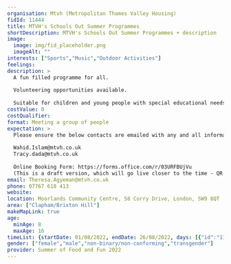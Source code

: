 ```yaml
---
organisation: Mtvh (Metropolitan Thames Valley Housing)
fidId: 11444
title: MTVH's Schools Out Summer Programmes
shortDescription: MTVH's Schools Out Summer Programmes + description
image:
  image: img/fid_placeholder.png
  imageAlt: ""
interests: ["Sports","Music","Outdoor Activities"]
feelings:
description: >
  A fun filled programme for all. 
  
  Volunteering opportunities available.
  
  Suitable for children and young people with special educational needs and disabilities
costValue: 0
costQualifier: 
format: Meeting a group of people
expectation: >
  Please ensure the below contacts are emailed with any and all information regarding the HAF Programme, in case of annual leave:
  
  Wahid.Islam@mtvh.co.uk
  Tracy.dada@mtvh.co.uk
  
  Online Booking Form: https://forms.office.com/r/03URFBUjVu 
  (This is a draft version, which will go live closer to the time - QR code available) 
email: Theresa.Agyeman@mtvh.co.uk
phone: 07767 618 413
website: 
location: Moorlands Community Centre, 58 Corry Drive, London, SW9 8QT
area: ["Clapham/Brixton Hill"]
makeMapLink: true
age:
  minAge: 8
  maxAge: 16
timeList: {startDate: 01/08/2022, endDate: 26/08/2022, days: [{"id":"11444","fis_provider_name":"MTVH's Schools Out Summer Programmes","day":"Monday","start_time":"10:00 AM","end_time":"2:00 PM"},{"id":"11444","fis_provider_name":"MTVH's Schools Out Summer Programmes","day":"Tuesday","start_time":"10:00 AM","end_time":"2:00 PM"},{"id":"11444","fis_provider_name":"MTVH's Schools Out Summer Programmes","day":"Wednesday","start_time":"10:00 AM","end_time":"5:00 PM"},{"id":"11444","fis_provider_name":"MTVH's Schools Out Summer Programmes","day":"Thursday","start_time":"10:00 AM","end_time":"2:00 PM"}] }
gender: ["female","male","non-binary/non-conforming","transgender"]
provider: Summer of Food and Fun 2022
---
```



